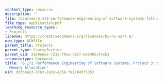 ```yaml
---
content_type: resource
description: ''
file: /courses/6-172-performance-engineering-of-software-systems-fall-2018/d2fb8ee337632ab3e256fa1704375053_MIT6_172F18_project3.pdf
file_type: application/pdf
learning_resource_types:
- Projects
license: https://creativecommons.org/licenses/by-nc-sa/4.0/
ocw_type: OCWFile
parent_title: Projects
parent_type: CourseSection
parent_uid: 2109edee-721a-f9ce-a61f-e50482c54cb1
resourcetype: Document
title: '6.172 Performance Engineering of Software Systems, Project 3: Serial Dynamic
  Memory Allocation'
uid: d2fb8ee3-3763-2ab3-e256-fa1704375053
---
```

